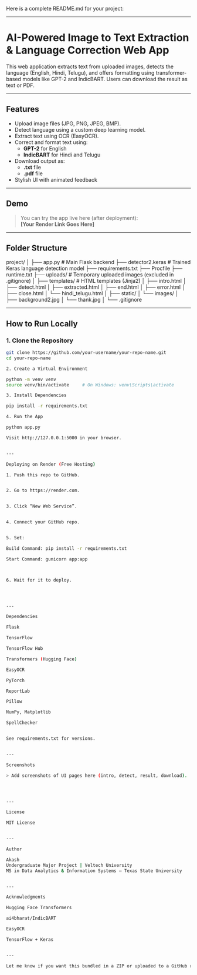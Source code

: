 Here is a complete README.md for your project:


---

# AI-Powered Image to Text Extraction & Language Correction Web App

This web application extracts text from uploaded images, detects the language (English, Hindi, Telugu), and offers formatting using transformer-based models like GPT-2 and IndicBART. Users can download the result as text or PDF.

---

## Features

- Upload image files (JPG, PNG, JPEG, BMP).
- Detect language using a custom deep learning model.
- Extract text using OCR (EasyOCR).
- Correct and format text using:
  - **GPT-2** for English
  - **IndicBART** for Hindi and Telugu
- Download output as:
  - **.txt** file
  - **.pdf** file
- Stylish UI with animated feedback

---

## Demo

> You can try the app live here (after deployment):  
> **[Your Render Link Goes Here]**

---

## Folder Structure

project/ │ ├── app.py                  # Main Flask backend ├── detector2.keras         # Trained Keras language detection model ├── requirements.txt ├── Procfile ├── runtime.txt ├── uploads/                # Temporary uploaded images (excluded in .gitignore) │ ├── templates/              # HTML templates (Jinja2) │   ├── intro.html │   ├── detect.html │   ├── extracted.html │   ├── end.html │   ├── error.html │   ├── close.html │   └── hindi_telugu.html │ ├── static/ │   └── images/ │       ├── background2.jpg │       └── thank.jpg │ └── .gitignore

---

## How to Run Locally

### 1. Clone the Repository

```bash
git clone https://github.com/your-username/your-repo-name.git
cd your-repo-name

2. Create a Virtual Environment

python -m venv venv
source venv/bin/activate     # On Windows: venv\Scripts\activate

3. Install Dependencies

pip install -r requirements.txt

4. Run the App

python app.py

Visit http://127.0.0.1:5000 in your browser.


---

Deploying on Render (Free Hosting)

1. Push this repo to GitHub.


2. Go to https://render.com.


3. Click “New Web Service”.


4. Connect your GitHub repo.


5. Set:

Build Command: pip install -r requirements.txt

Start Command: gunicorn app:app



6. Wait for it to deploy.




---

Dependencies

Flask

TensorFlow

TensorFlow Hub

Transformers (Hugging Face)

EasyOCR

PyTorch

ReportLab

Pillow

NumPy, Matplotlib

SpellChecker


See requirements.txt for versions.


---

Screenshots

> Add screenshots of UI pages here (intro, detect, result, download).




---

License

MIT License


---

Author

Akash
Undergraduate Major Project | Veltech University
MS in Data Analytics & Information Systems – Texas State University


---

Acknowledgments

Hugging Face Transformers

ai4bharat/IndicBART

EasyOCR

TensorFlow + Keras


---

Let me know if you want this bundled in a ZIP or uploaded to a GitHub repo automatically.
